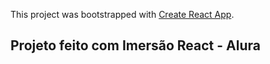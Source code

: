 This project was bootstrapped with [Create React App](https://github.com/facebook/create-react-app).

## Projeto feito com Imersão React - Alura

